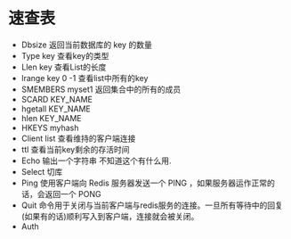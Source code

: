 # 速查表

 - Dbsize 返回当前数据库的 key 的数量
 - Type key  查看key的类型
 - Llen key 查看List的长度
 - lrange key 0 -1 查看list中所有的key
 - SMEMBERS myset1  返回集合中的所有的成员
 - SCARD KEY_NAME
 - hgetall KEY_NAME  
 - hlen KEY_NAME
 - HKEYS myhash
 - Client list 查看维持的客户端连接
 - ttl 查看当前key剩余的存活时间 
 - Echo  输出一个字符串 不知道这个有什么用. 
 - Select  切库
 - Ping  使用客户端向 Redis 服务器发送一个 PING ，如果服务器运作正常的话，会返回一个 PONG
 - Quit  命令用于关闭与当前客户端与redis服务的连接。一旦所有等待中的回复(如果有的话)顺利写入到客户端，连接就会被关闭。
 - Auth  


